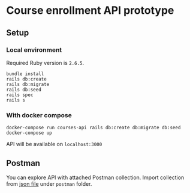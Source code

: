 # Course enrollment API prototype

## Setup
### Local environment
Required Ruby version is `2.6.5`.
```
bundle install
rails db:create
rails db:migrate
rails db:seed
rails spec
rails s
```
### With docker compose
```
docker-compose run courses-api rails db:create db:migrate db:seed
docker-compose up
```
API will be available on `localhost:3000`

## Postman 
You can explore API with attached Postman collection. Import collection from [json file](postman/courses-api.postman_collection.json) under `postman` folder.
